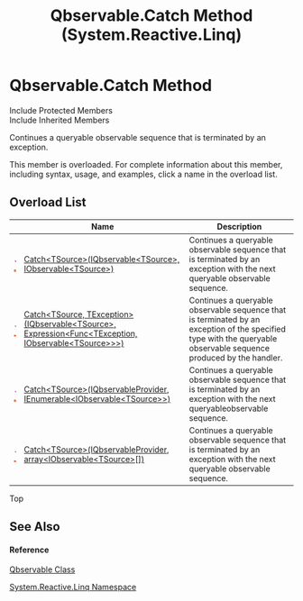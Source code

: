 ﻿---
title: Qbservable.Catch Method  (System.Reactive.Linq)
TOCTitle: Catch Method
ms:assetid: Overload:System.Reactive.Linq.Qbservable.Catch
ms:mtpsurl: https://msdn.microsoft.com/en-us/library/system.reactive.linq.qbservable.catch(v=VS.103)
ms:contentKeyID: 36069162
ms.date: 06/28/2011
mtps_version: v=VS.103
f1_keywords:
- System.Reactive.Linq.Qbservable.Catch
- System.Reactive.Linq.Qbservable.Catch``1
- System.Reactive.Linq.Qbservable.Catch``2
dev_langs:
- CSharp
- JScript
- VB
- FSharp
---

# Qbservable.Catch Method

Include Protected Members  
Include Inherited Members  

Continues a queryable observable sequence that is terminated by an exception.

This member is overloaded. For complete information about this member, including syntax, usage, and examples, click a name in the overload list.

## Overload List

<table>
<thead>
<tr class="header">
<th> </th>
<th>Name</th>
<th>Description</th>
</tr>
</thead>
<tbody>
<tr class="odd">
<td><img src="images\Hh303103.pubmethod(en-us,VS.103).gif" title="Public method" alt="Public method" /><img src="images\Hh244319.static(en-us,VS.103).gif" title="Static member" alt="Static member" /></td>
<td><a href="https://msdn.microsoft.com/en-us/library/m:system.reactive.linq.qbservable.catch%60%601(system.reactive.linq.iqbservable%7b%60%600%7d%2csystem.iobservable%7b%60%600%7d)(v=VS.103)">Catch&lt;TSource&gt;(IQbservable&lt;TSource&gt;, IObservable&lt;TSource&gt;)</a></td>
<td>Continues a queryable observable sequence that is terminated by an exception with the next queryable observable sequence.</td>
</tr>
<tr class="even">
<td><img src="images\Hh303103.pubmethod(en-us,VS.103).gif" title="Public method" alt="Public method" /><img src="images\Hh244319.static(en-us,VS.103).gif" title="Static member" alt="Static member" /></td>
<td><a href="https://msdn.microsoft.com/en-us/library/m:system.reactive.linq.qbservable.catch%60%602(system.reactive.linq.iqbservable%7b%60%600%7d%2csystem.linq.expressions.expression%7bsystem.func%7b%60%601%2csystem.iobservable%7b%60%600%7d%7d%7d)(v=VS.103)">Catch&lt;TSource, TException&gt;(IQbservable&lt;TSource&gt;, Expression&lt;Func&lt;TException, IObservable&lt;TSource&gt;&gt;&gt;)</a></td>
<td>Continues a queryable observable sequence that is terminated by an exception of the specified type with the queryable observable sequence produced by the handler.</td>
</tr>
<tr class="odd">
<td><img src="images\Hh303103.pubmethod(en-us,VS.103).gif" title="Public method" alt="Public method" /><img src="images\Hh244319.static(en-us,VS.103).gif" title="Static member" alt="Static member" /></td>
<td><a href="https://msdn.microsoft.com/en-us/library/m:system.reactive.linq.qbservable.catch%60%601(system.reactive.linq.iqbservableprovider%2csystem.collections.generic.ienumerable%7bsystem.iobservable%7b%60%600%7d%7d)(v=VS.103)">Catch&lt;TSource&gt;(IQbservableProvider, IEnumerable&lt;IObservable&lt;TSource&gt;&gt;)</a></td>
<td>Continues a queryable observable sequence that is terminated by an exception with the next queryableobservable sequence.</td>
</tr>
<tr class="even">
<td><img src="images\Hh303103.pubmethod(en-us,VS.103).gif" title="Public method" alt="Public method" /><img src="images\Hh244319.static(en-us,VS.103).gif" title="Static member" alt="Static member" /></td>
<td><a href="https://msdn.microsoft.com/en-us/library/m:system.reactive.linq.qbservable.catch%60%601(system.reactive.linq.iqbservableprovider%2csystem.iobservable%7b%60%600%7d%5b%5d)(v=VS.103)">Catch&lt;TSource&gt;(IQbservableProvider, array&lt;IObservable&lt;TSource&gt;[])</a></td>
<td>Continues a queryable observable sequence that is terminated by an exception with the next queryable observable sequence.</td>
</tr>
</tbody>
</table>

Top

## See Also

#### Reference

[Qbservable Class](hh211693\(v=vs.103\).md)

[System.Reactive.Linq Namespace](hh211929\(v=vs.103\).md)

